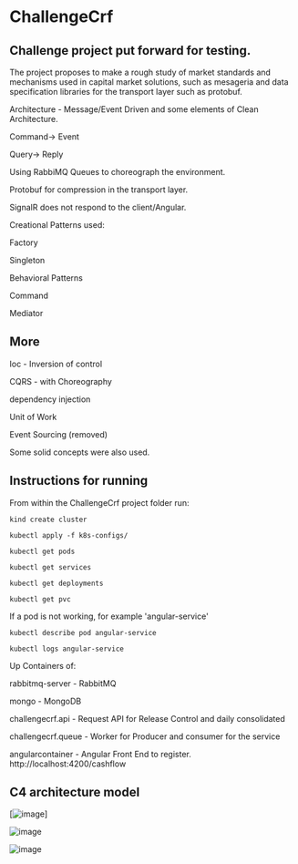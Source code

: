 # ChallengeCrf
## Challenge project put forward for testing.

The project proposes to make a rough study of market standards and mechanisms used in capital market solutions, such as mesageria and data specification libraries for the transport layer such as protobuf.

Architecture - Message/Event Driven and some elements of Clean Architecture.

Command-> Event

Query-> Reply

Using RabbiMQ Queues to choreograph the environment.

Protobuf for compression in the transport layer.

SignalR does not respond to the client/Angular.

Creational Patterns used:

Factory

Singleton

Behavioral Patterns

Command

Mediator 

## More

Ioc - Inversion of control

CQRS - with Choreography

dependency injection

Unit of Work

Event Sourcing (removed)

Some solid concepts were also used.


## Instructions for running

From within the ChallengeCrf project folder run:

```kind create cluster```

```kubectl apply -f k8s-configs/```

```kubectl get pods```

```kubectl get services```

```kubectl get deployments```

```kubectl get pvc```


If a pod is not working, for example 'angular-service'

```kubectl describe pod angular-service```

```kubectl logs angular-service```


Up Containers of:

rabbitmq-server - RabbitMQ

mongo - MongoDB

challengecrf.api - Request API for Release Control and daily consolidated

challengecrf.queue - Worker for Producer and consumer for the service 

angularcontainer - Angular Front End to register. http://localhost:4200/cashflow

## C4 architecture model

[![image](https://github.com/bvarandas/ChallengeCrf/assets/13907905/76c11216-d9b7-4d2a-bee2-ec5f4855334b)]

![image](https://github.com/bvarandas/ChallengeCrf/assets/13907905/43b306e1-df1d-443a-8199-dbeefc4915e8)

![image](https://github.com/bvarandas/ChallengeCrf/assets/13907905/6a10558d-eb43-4842-acba-58ea77442767)

